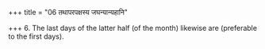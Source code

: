 +++
title = "06 तथापरपक्षस्य जघन्यान्यहानि"

+++
6. The last days of the latter half (of the month) likewise are (preferable to the first days).
